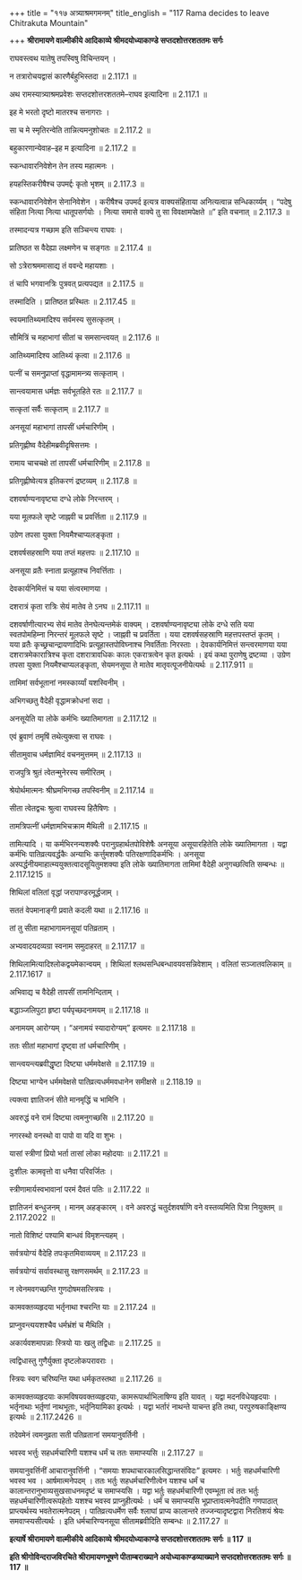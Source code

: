 +++
title = "११७ अत्र्याश्रमगमनम्"
title_english = "117 Rama decides to leave Chitrakuta Mountain"

+++
**श्रीरामायणे वाल्मीकीये आदिकाव्ये श्रीमदयोध्याकाण्डे सप्तदशोत्तरशततमः सर्गः**

राघवस्त्वथ यातेषु तपस्विषु विचिन्तयन् ।

न तत्रारोचयद्वासं कारणैर्बहुभिस्तदा ॥ 2.117.1 ॥

अथ रामस्यात्र्याश्रमप्रवेशः सप्तदशोत्तरशततमे–राघव इत्यादिना ॥ 2.117.1 ॥

इह मे भरतो दृष्टो मातरश्च सनागराः ।

सा च मे स्मृतिरन्वेति तान्नित्यमनुशोचतः ॥ 2.117.2 ॥

बहुकारणान्येवाह–इह म इत्यादिना ॥ 2.117.2 ॥

स्कन्धावारनिवेशेन तेन तस्य महात्मनः ।

हयहस्तिकरीषैश्च उपमर्द्दः कृतो भृशम् ॥ 2.117.3 ॥

स्कन्धावारनिवेशेन सेनानिवेशेन । करीषैश्च उपमर्द इत्यत्र वाक्यसंहिताया अनित्यत्वान्न सन्धिकार्य्यम् । “पदेषु संहिता नित्या नित्या धातूपसर्गयोः । नित्या समासे वाक्ये तु सा विवक्षामपेक्षते ॥” इति वचनात् ॥ 2.117.3 ॥

तस्मादन्यत्र गच्छाम इति सञ्चिन्त्य राघवः ।

प्रातिष्ठत स वैदेह्या लक्ष्मणेन च सङ्गतः ॥ 2.117.4 ॥

सो ऽत्रेराश्रममासाद्य तं ववन्दे महायशाः ।

तं चापि भगवानत्रिः पुत्रवत् प्रत्यपद्यत ॥ 2.117.5 ॥

तस्मादिति । प्रातिष्ठत प्रस्थितः ॥ 2.117.45 ॥

स्वयमातिथ्यमादिश्य सर्वमस्य सुसत्कृतम् ।

सौमित्रिं च महाभागां सीतां च समसान्त्वयत् ॥ 2.117.6 ॥

आतिथ्यमादिश्य आतिथ्यं कृत्वा ॥ 2.117.6 ॥

पत्नीं च समनुप्राप्तां वृद्धामामन्त्र्य सत्कृताम् ।

सान्त्वयामास धर्मज्ञः सर्वभूतहिते रतः ॥ 2.117.7 ॥

सत्कृतां सर्वैः सत्कृताम् ॥ 2.117.7 ॥

अनसूयां महाभागां तापसीं धर्मचारिणीम् ।

प्रतिगृह्णीष्व वैदेहीमब्रवीदृषिसत्तमः ।

रामाय चाचचक्षे तां तापसीं धर्मचारिणीम् ॥ 2.117.8 ॥

प्रतिगृह्णीष्वेत्यत्र इतिकरणं द्रष्टव्यम् ॥ 2.117.8 ॥

दशवर्षाण्यनावृष्ट्या दग्धे लोके निरन्तरम् ।

यया मूलफले सृष्टे जाह्नवी च प्रवर्त्तिता ॥ 2.117.9 ॥

उग्रेण तपसा युक्ता नियमैश्चाप्यलङ्कृता ।

दशवर्षसहस्राणि यया तप्तं महत्तपः ॥ 2.117.10 ॥

अनसूया व्रतैः स्नाता प्रत्यूहाश्च निवर्त्तिताः ।

देवकार्यनिमित्तं च यया संत्वरमाणया ।

दशरात्रं कृता रात्रिः सेयं मातेव ते ऽनघ ॥ 2.117.11 ॥

दशवर्षाणीत्यारभ्य सेयं मातेव तेनघेत्यन्तमेकं वाक्यम् । दशवर्षाण्यनावृष्ट्या लोके दग्धे सति यया स्वतपोमहिम्ना निरन्तरं मूलफले सृष्टे । जाह्नवी च प्रवर्तिता । यया दशवर्षसहस्राणि महत्तपस्तप्तं कृतम् । यया व्रतैः कृच्छ्रचान्द्रायणादिभिः प्रत्यूहास्तपोविघ्नाश्च निवर्तिताः निरस्ताः । देवकार्यनिमित्तं सन्त्वरमाणया यया दशरात्रमेकारात्रिश्च कृता दशरात्रावधिकः कालः एकरात्रत्वेन कृत इत्यर्थः । इयं कथा पुराणेषु द्रष्टव्या । उग्रेण तपसा युक्ता नियमैश्चाप्यलङ्कृता, सेयमनसूया ते मातेव मातृवत्पूजनीयेत्यर्थः ॥ 2.117.911 ॥

तामिमां सर्वभूतानां नमस्कार्य्यां यशस्विनीम् ।

अभिगच्छतु वैदेही वृद्धामक्रोधनां सदा ।

अनसूयेति या लोके कर्मभिः ख्यातिमागता ॥ 2.117.12 ॥

एवं ब्रुवाणं तमृषिं तथेत्युक्त्वा स राघवः ।

सीतामुवाच धर्मज्ञामिदं वचनमुत्तमम् ॥ 2.117.13 ॥

राजपुत्रि श्रुतं त्वेतन्मुनेरस्य समीरितम् ।

श्रेयोर्थमात्मनः श्रीघ्रमभिगच्छ तपस्विनीम् ॥ 2.117.14 ॥

सीता त्वेतद्वचः श्रुत्वा राघवस्य हितैषिणः ।

तामत्रिपत्नीं धर्मज्ञामभिचक्राम मैथिली ॥ 2.117.15 ॥

तामित्यादि । या कर्मभिरनन्यशक्यैः परानुग्रहार्थतपोविशेषैः अनसूया असूयारहितेति लोके ख्यातिमागता । यद्वा कर्मभिः पातिव्रत्यवर्द्धकैः अन्याभिः कर्त्तुमशक्यैः पतिरक्षणादिकर्मभिः । अनसूया अस्पर्द्धनीयमाहात्म्ययुक्तत्वादसूयितुमशक्या इति लोके ख्यातिमागता तामिमां वैदेही अनुगच्छत्विति सम्बन्धः ॥ 2.117.1215 ॥

शिथिलां वलितां वृद्धां जरापाण्डरमूर्द्धजाम् ।

सततं वेपमानाङ्गी प्रवाते कदली यथा ॥ 2.117.16 ॥

तां तु सीता महाभागामनसूयां पतिव्रताम् ।

अभ्यवादयदव्यग्रा स्वनाम समुदाहरत् ॥ 2.117.17 ॥

शिथिलामित्यादिश्लोकद्वयमेकान्वयम् । शिथिलां श्लथसन्धिबन्धावयवसन्निवेशाम् । वलितां सञ्जातवलिकाम् ॥ 2.117.1617 ॥

अभिवाद्य च वैदेही तापसीं तामनिन्दिताम् ।

बद्धाञ्जलिपुटा हृष्टा पर्यपृच्छदनामयम् ॥ 2.117.18 ॥

अनामयम् आरोग्यम् । “अनामयं स्यादारोग्यम्” इत्यमरः ॥ 2.117.18 ॥

ततः सीतां महाभागां दृष्ट्वा तां धर्मचारिणीम् ।

सान्त्वयन्त्यब्रवीद्धृष्टा दिष्ट्या धर्ममवेक्षसे ॥ 2.117.19 ॥

दिष्ट्या भाग्येन धर्ममवेक्षसे पातिव्रत्यधर्ममवधानेन समीक्षसे ॥ 2.118.19 ॥

त्यक्त्वा ज्ञातिजनं सीते मानमृद्धिं च भामिनि ।

अवरुद्धं वने रामं दिष्ट्या त्वमनुगच्छसि ॥ 2.117.20 ॥

नगरस्थो वनस्थो वा पापो वा यदि वा शुभः ।

यासां स्त्रीणां प्रियो भर्ता तासां लोका महोदयाः ॥ 2.117.21 ॥

दुःशीलः कामवृत्तो वा धनैवा परिवर्जितः ।

स्त्रीणामार्यस्वभावानां परमं दैवतं पतिः ॥ 2.117.22 ॥

ज्ञातिजनं बन्धुजनम् । मानम् अहङ्कारम् । वने अवरुद्धं चतुर्दशवर्षाणि वने वस्तव्यमिति पित्रा नियुक्तम् ॥ 2.117.2022 ॥

नातो विशिष्टं पश्यामि बान्धवं विमृशन्त्यहम् ।

सर्वत्रयोग्यं वैदेहि तपःकृतमिवाव्ययम् ॥ 2.117.23 ॥

सर्वत्रयोग्यं सर्वावस्थासु रक्षणसमर्थम् ॥ 2.117.23 ॥

न त्वेनमवगच्छन्ति गुणदोषमसत्स्त्रियः ।

कामवक्तव्यहृदया भर्तृनाथा श्चरन्ति याः ॥ 2.117.24 ॥

प्राप्नुवन्त्ययशश्चैव धर्मभ्रंशं च मैथिलि ।

अकार्यवशमापन्नाः स्त्रियो याः खलु तद्विधाः ॥ 2.117.25 ॥

त्वद्विधास्तु गुणैर्युक्ता दृष्टलोकपरावराः ।

स्त्रियः स्वग चरिष्यन्ति यथा धर्मकृतस्तथा ॥ 2.117.26 ॥

कामवक्तव्यहृदयाः कामविषयवक्तव्यहृदयाः, कामरूपार्थाभिलाषिण्य इति यावत् । यद्वा मदनविधेयहृदयाः । भर्तृनाथाः भर्तृ़णां नाथभूताः, भर्तृनियामिका इत्यर्थः । यद्वा भर्तारं नाथन्ते याचन्त इति तथा, परपुरुषकाङ्क्षिण्य इत्यर्थः ॥ 2.117.2426 ॥

तदेवमेनं त्वमनुव्रता सती पतिव्रतानां समयानुवर्तिनी ।

भवस्व भर्त्तुः सहधर्मचारिणी यशश्च धर्मं च ततः समाप्स्यसि ॥ 2.117.27 ॥

समयानुवर्त्तिनीं आचारानुवर्त्तिनी । “समयाः शपथाचारकालसिद्धान्तसंविदः” इत्यमरः । भर्तुः सहधर्मचारिणी भवस्व भव । आर्षमात्मनेपदम् । ततः भर्तुः सहधर्मचारिणीत्वेन यशश्च धर्मं च कालान्तरानुभाव्यसुखसाधनमदृष्टं च समाप्स्यसि । यद्वा भर्तुः सहधर्मचारिणी एवम्भूता त्वं ततः भर्तुः सहधर्मचारिणीत्वरूपहेतोः यशश्च भवस्व प्राप्नुहीत्यर्थः । धर्मं च समाप्स्यसि भूप्राप्तावत्मनेपदीति गणपाठात् प्राप्त्यर्थस्य भवतेरात्मनेपदम् । पातिव्रत्यधर्मेण सर्वैः श्लाघां प्राप्य कालान्तरे तज्जन्यादृष्टद्वारा निरतिशयं श्रेयः समवाप्स्यसीत्यर्थः । इति धर्मचारिण्यनसूया सीतामब्रवीदिति सम्बन्धः ॥ 2.117.27 ॥

**इत्यार्षे श्रीरामायणे वाल्मीकीये आदिकाव्ये श्रीमदयोध्याकाण्डे सप्तदशोत्तरशततमः सर्गः ॥ 117 ॥**

**इति श्रीगोविन्दराजविरचिते श्रीरामायणभूषणे पीताम्बराख्याने अयोध्याकाण्डव्याख्याने सप्तदशोत्तरशततमः सर्गः ॥ 117 ॥**
